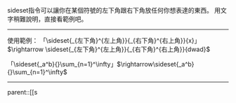 sideset指令可以讓你在某個符號的左下角跟右下角放任何你想表達的東西。
用文字稍難說明，直接看範例吧。
- - -
使用範例：
「\\sideset{\_{左下角}\^{左上角}}{\_{右下角}^{右上角}}{x}」$\rightarrow \sideset{_{左下角}^{左上角}}{_{右下角}^{右上角}}{dwad}$

「\\sideset\{\_a\^b\}\{\}\\sum_\{n=1\}\^\\infty」$\rightarrow\sideset{_a^b}{}\sum_{n=1}^\infty$
- - -
parent::[[s